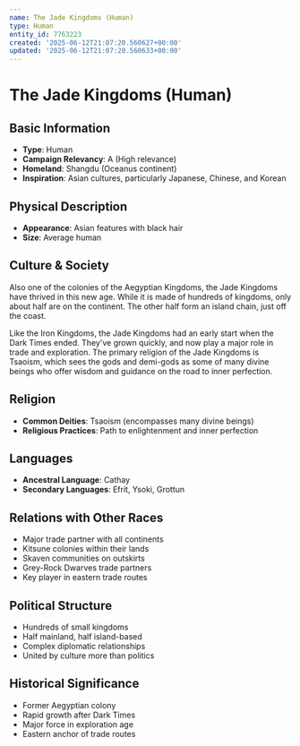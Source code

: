 ```yaml
---
name: The Jade Kingdoms (Human)
type: Human
entity_id: 7763223
created: '2025-06-12T21:07:20.560627+00:00'
updated: '2025-06-12T21:07:20.560633+00:00'
---
```


# The Jade Kingdoms (Human)

## Basic Information
- **Type**: Human
- **Campaign Relevancy**: A (High relevance)
- **Homeland**: Shangdu (Oceanus continent)
- **Inspiration**: Asian cultures, particularly Japanese, Chinese, and Korean

## Physical Description
- **Appearance**: Asian features with black hair
- **Size**: Average human

## Culture & Society
Also one of the colonies of the Aegyptian Kingdoms, the Jade Kingdoms have thrived in this new age. While it is made of hundreds of kingdoms, only about half are on the continent. The other half form an island chain, just off the coast.

Like the Iron Kingdoms, the Jade Kingdoms had an early start when the Dark Times ended. They've grown quickly, and now play a major role in trade and exploration. The primary religion of the Jade Kingdoms is Tsaoism, which sees the gods and demi-gods as some of many divine beings who offer wisdom and guidance on the road to inner perfection.

## Religion
- **Common Deities**: Tsaoism (encompasses many divine beings)
- **Religious Practices**: Path to enlightenment and inner perfection

## Languages
- **Ancestral Language**: Cathay
- **Secondary Languages**: Efrit, Ysoki, Grottun

## Relations with Other Races
- Major trade partner with all continents
- Kitsune colonies within their lands
- Skaven communities on outskirts
- Grey-Rock Dwarves trade partners
- Key player in eastern trade routes

## Political Structure
- Hundreds of small kingdoms
- Half mainland, half island-based
- Complex diplomatic relationships
- United by culture more than politics

## Historical Significance
- Former Aegyptian colony
- Rapid growth after Dark Times
- Major force in exploration age
- Eastern anchor of trade routes